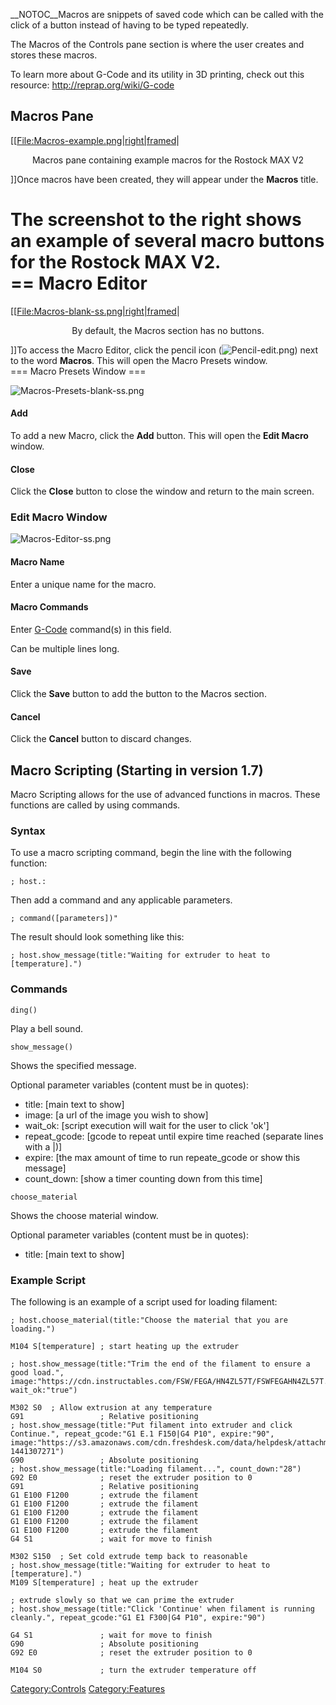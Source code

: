\_\_NOTOC\_\_Macros are snippets of saved code which can be called with
the click of a button instead of having to be typed repeatedly.

The Macros of the Controls pane section is where the user creates and
stores these macros.

To learn more about G-Code and its utility in 3D printing, check out
this resource:
<http://reprap.org/wiki/G-code>

## Macros Pane

\[\[[File:Macros-example.png|right|framed](File:Macros-example.png%7Cright%7Cframed)|

<center>

Macros pane containing example macros for the Rostock MAX V2

</center>

\]\]Once macros have been created, they will appear under the **Macros**
title.

The screenshot to the right shows an example of several macro buttons
for the Rostock MAX V2.  
\== Macro Editor
==

\[\[[File:Macros-blank-ss.png|right|framed](File:Macros-blank-ss.png%7Cright%7Cframed)|

<center>

By default, the Macros section has no buttons.

</center>

\]\]To access the Macro Editor, click the pencil icon
(![Pencil-edit.png](http://wiki.mattercontrol.com/images/b/b0/Pencil-edit.png "Pencil-edit.png")) next to the word
**Macros**. This will open the Macro Presets window.  
\=== Macro Presets Window ===

![Macros-Presets-blank-ss.png](http://wiki.mattercontrol.com/images/e/ef/Macros-Presets-blank-ss.png
"Macros-Presets-blank-ss.png")

#### Add

To add a new Macro, click the **Add** button. This will open the **Edit
Macro** window.

#### Close

Click the **Close** button to close the window and return to the main
screen.

### Edit Macro Window

![Macros-Editor-ss.png](http://wiki.mattercontrol.com/images/7/7c/Macros-Editor-ss.png "Macros-Editor-ss.png")

#### Macro Name

Enter a unique name for the macro.

#### Macro Commands

Enter [G-Code](g-code) command(s) in this field.

Can be multiple lines long.

#### Save

Click the **Save** button to add the button to the Macros section.

#### Cancel

Click the **Cancel** button to discard changes.

## Macro Scripting (Starting in version 1.7)

Macro Scripting allows for the use of advanced functions in macros.
These functions are called by using commands.

### Syntax

To use a macro scripting command, begin the line with the following
function:

`; host.:`

Then add a command and any applicable parameters.

`; command([parameters])"`

The result should look something like this:

`; host.show_message(title:"Waiting for extruder to heat to
[temperature].")`

### Commands

`ding()`

Play a bell sound.

`show_message()`

Shows the specified message.

Optional parameter variables (content must be in quotes):

  - title: \[main text to show\]
  - image: \[a url of the image you wish to show\]
  - wait\_ok: \[script execution will wait for the user to click 'ok'\]
  - repeat\_gcode: \[gcode to repeat until expire time reached (separate
    lines with a |)\]
  - expire: \[the max amount of time to run repeate\_gcode or show this
    message\]
  - count\_down: \[show a timer counting down from this time\]

`choose_material`

Shows the choose material window.

Optional parameter variables (content must be in quotes):

  - title: \[main text to show\]

### Example Script

The following is an example of a script used for loading
    filament:

    ; host.choose_material(title:"Choose the material that you are loading.")
    
    M104 S[temperature] ; start heating up the extruder
    
    ; host.show_message(title:"Trim the end of the filament to ensure a good load.", image:"https://cdn.instructables.com/FSW/FEGA/HN4ZL57T/FSWFEGAHN4ZL57T.MEDIUM.jpg", wait_ok:"true")
    
    M302 S0  ; Allow extrusion at any temperature
    G91                 ; Relative positioning
    ; host.show_message(title:"Put filament into extruder and click Continue.", repeat_gcode:"G1 E.1 F150|G4 P10", expire:"90", image:"https://s3.amazonaws.com/cdn.freshdesk.com/data/helpdesk/attachments/production/5035400628/original/20150903_115628.jpg?1441307271")
    G90                 ; Absolute positioning
    ; host.show_message(title:"Loading filament...", count_down:"28")
    G92 E0              ; reset the extruder position to 0
    G91                 ; Relative positioning
    G1 E100 F1200       ; extrude the filament 
    G1 E100 F1200       ; extrude the filament 
    G1 E100 F1200       ; extrude the filament 
    G1 E100 F1200       ; extrude the filament 
    G1 E100 F1200       ; extrude the filament 
    G4 S1               ; wait for move to finish
    
    M302 S150  ; Set cold extrude temp back to reasonable
    ; host.show_message(title:"Waiting for extruder to heat to [temperature].")
    M109 S[temperature] ; heat up the extruder
    
    ; extrude slowly so that we can prime the extruder
    ; host.show_message(title:"Click 'Continue' when filament is running cleanly.", repeat_gcode:"G1 E1 F300|G4 P10", expire:"90")
    
    G4 S1               ; wait for move to finish
    G90                 ; Absolute positioning
    G92 E0              ; reset the extruder position to 0
    
    M104 S0             ; turn the extruder temperature off

[Category:Controls](category:controls)
[Category:Features](category:features)

